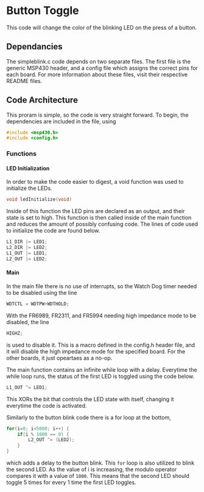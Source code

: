# Button Toggle
This code will change the color of the blinking LED on the press of a button. 

## Dependancies 
The simpleblink.c code depends on two separate files. The first file is the generic MSP430  header, and a config file which assigns the correct pins for each board. For more information about these files, visit their respective README files.


## Code Architecture 
This proram is simple, so the code is very straight forward. To begin, the dependencies are included in the file, using 
```c
#include <msp430.h>
#include <config.h>
```

### Functions 

#### LED Initialization

In order to make the code easier to digest, a void function was used to initialize the LEDs.
```c
void ledInitialize(void)
```
Inside of this function the LED pins are declared as an output, and their state is set to high. This function is then called inside of the main function and reduces the amount of possibly confusing code. The lines of code used to initialize the code are found below. 
```c 
L1_DIR |= LED1;
L2_DIR |= LED2;
L1_OUT |= LED1;
L2_OUT |= LED2; 
```

#### Main


In the main file there is no use of interrupts, so the Watch Dog timer needed to be disabled using the line 
```c
WDTCTL = WDTPW+WDTHOLD;
```
With the FR6989, FR2311, and FR5994 needing high impedance mode to be disabled, the line 
```c
HIGHZ;
```
is used to disable it. This is a macro defined in the config.h header file, and it will disable the high impedance mode for the specified board. For the other boards, it just opeartaes as a no-op. 

The main function contains an infinite while loop with a delay. Everytime the while loop runs, the status of the first LED is toggled using the code below.
```c
L1_OUT ^= LED1;
```
This XORs the bit that controls the LED state with itself, changing it everytime the code is activated. 

Similarly to the button blink code there is a for loop at the bottom,
```c
for(i=0; i<5000; i++) {
    if(i % 1000 == 0) {
        L2_OUT ^= (LED2);
    }
}
```
which adds a delay to the button blink. This `for` loop is also utilized to blink the second LED. As the value of i is increasing, the modulo operator compares it with a value of `1000`. This means that the second LED should toggle 5 times for every 1 time the first LED toggles.
